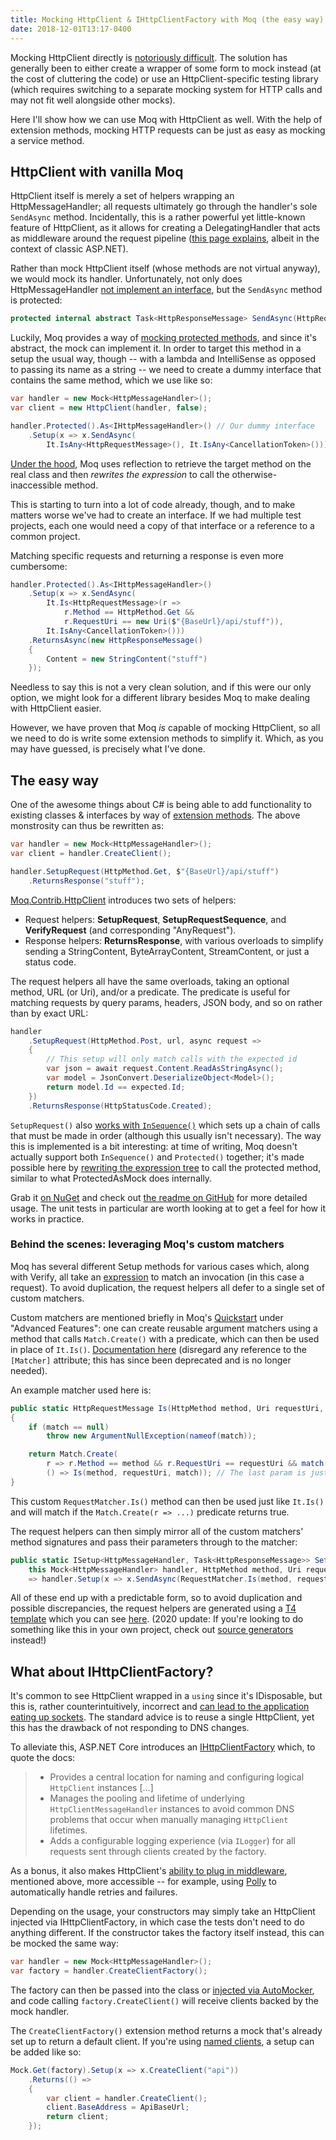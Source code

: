 ```yaml
---
title: Mocking HttpClient & IHttpClientFactory with Moq (the easy way)
date: 2018-12-01T13:17-0400
---
```


Mocking HttpClient directly is [notoriously difficult](https://github.com/dotnet/corefx/issues/1624). The solution has generally been to either create a wrapper of some form to mock instead (at the cost of cluttering the code) or use an HttpClient-specific testing library (which requires switching to a separate mocking system for HTTP calls and may not fit well alongside other mocks).

Here I'll show how we can use Moq with HttpClient as well. With the help of extension methods, mocking HTTP requests can be just as easy as mocking a service method.

<!-- end -->

## HttpClient with vanilla Moq

HttpClient itself is merely a set of helpers wrapping an HttpMessageHandler; all requests ultimately go through the handler's sole `SendAsync` method. Incidentally, this is a rather powerful yet little-known feature of HttpClient, as it allows for creating a DelegatingHandler that acts as middleware around the request pipeline ([this page explains](https://docs.microsoft.com/en-us/aspnet/web-api/overview/advanced/http-message-handlers), albeit in the context of classic ASP.NET).

Rather than mock HttpClient itself (whose methods are not virtual anyway), we would mock its handler. Unfortunately, not only does HttpMessageHandler [not implement an interface](https://source.dot.net/#System.Net.Http/System/Net/Http/HttpMessageHandler.cs), but the `SendAsync` method is protected:

```csharp
protected internal abstract Task<HttpResponseMessage> SendAsync(HttpRequestMessage request, CancellationToken cancellationToken);
```

Luckily, Moq provides a way of [mocking protected methods](https://github.com/Moq/moq4/wiki/Quickstart#miscellaneous), and since it's abstract, the mock can implement it. In order to target this method in a setup the usual way, though -- with a lambda and IntelliSense as opposed to passing its name as a string -- we need to create a dummy interface that contains the same method, which we use like so:

```csharp
var handler = new Mock<HttpMessageHandler>();
var client = new HttpClient(handler, false);

handler.Protected().As<IHttpMessageHandler>() // Our dummy interface
    .Setup(x => x.SendAsync(
        It.IsAny<HttpRequestMessage>(), It.IsAny<CancellationToken>()));
```

[Under the hood](https://github.com/moq/moq4/blob/v4.10.0/src/Moq/Protected/ProtectedAsMock.cs#L184-L190), Moq uses reflection to retrieve the target method on the real class and then _rewrites the expression_ to call the otherwise-inaccessible method.

This is starting to turn into a lot of code already, though, and to make matters worse we've had to create an interface. If we had multiple test projects, each one would need a copy of that interface or a reference to a common project.

Matching specific requests and returning a response is even more cumbersome:

```csharp
handler.Protected().As<IHttpMessageHandler>()
    .Setup(x => x.SendAsync(
        It.Is<HttpRequestMessage>(r =>
            r.Method == HttpMethod.Get &&
            r.RequestUri == new Uri($"{BaseUrl}/api/stuff")),
        It.IsAny<CancellationToken>()))
    .ReturnsAsync(new HttpResponseMessage()
    {
        Content = new StringContent("stuff")
    });
```

Needless to say this is not a very clean solution, and if this were our only option, we might look for a different library besides Moq to make dealing with HttpClient easier.

However, we have proven that Moq _is_ capable of mocking HttpClient, so all we need to do is write some extension methods to simplify it. Which, as you may have guessed, is precisely what I've done.

## The easy way

One of the awesome things about C# is being able to add functionality to existing classes & interfaces by way of [extension methods](https://docs.microsoft.com/en-us/dotnet/csharp/programming-guide/classes-and-structs/extension-methods). The above monstrosity can thus be rewritten as:

```csharp
var handler = new Mock<HttpMessageHandler>();
var client = handler.CreateClient();

handler.SetupRequest(HttpMethod.Get, $"{BaseUrl}/api/stuff")
    .ReturnsResponse("stuff");
```

[Moq.Contrib.HttpClient](https://github.com/maxkagamine/Moq.Contrib.HttpClient) introduces two sets of helpers:

- Request helpers: **SetupRequest**, **SetupRequestSequence**, and **VerifyRequest** (and corresponding "AnyRequest").
- Response helpers: **ReturnsResponse**, with various overloads to simplify sending a StringContent, ByteArrayContent, StreamContent, or just a status code.

The request helpers all have the same overloads, taking an optional method, URL (or Uri), and/or a predicate. The predicate is useful for matching requests by query params, headers, JSON body, and so on rather than by exact URL:

```csharp
handler
    .SetupRequest(HttpMethod.Post, url, async request =>
    {
        // This setup will only match calls with the expected id
        var json = await request.Content.ReadAsStringAsync();
        var model = JsonConvert.DeserializeObject<Model>();
        return model.Id == expected.Id;
    })
    .ReturnsResponse(HttpStatusCode.Created);
```

`SetupRequest()` also [works with `InSequence()`](https://github.com/maxkagamine/Moq.Contrib.HttpClient/blob/master/test/Moq.Contrib.HttpClient.Test/SequenceExtensionsTests.cs) which sets up a chain of calls that must be made in order (although this usually isn't necessary). The way this is implemented is a bit interesting: at time of writing, Moq doesn't actually support both `InSequence()` and `Protected()` together; it's made possible here by [rewriting the expression tree](https://github.com/maxkagamine/Moq.Contrib.HttpClient/blob/master/src/Moq.Contrib.HttpClient/MockHttpMessageHandlerExtensions.cs#L96-L148) to call the protected method, similar to what ProtectedAsMock does internally.

Grab it [on NuGet](https://www.nuget.org/packages/Moq.Contrib.HttpClient/) and check out [the readme on GitHub](https://github.com/maxkagamine/Moq.Contrib.HttpClient) for more detailed usage. The unit tests in particular are worth looking at to get a feel for how it works in practice.

### Behind the scenes: leveraging Moq's custom matchers

Moq has several different Setup methods for various cases which, along with Verify, all take an [expression](https://docs.microsoft.com/en-us/dotnet/csharp/programming-guide/concepts/expression-trees/) to match an invocation (in this case a request). To avoid duplication, the request helpers all defer to a single set of custom matchers.

Custom matchers are mentioned briefly in Moq's [Quickstart](https://github.com/Moq/moq4/wiki/Quickstart#advanced-features) under "Advanced Features": one can create reusable argument matchers using a method that calls `Match.Create()` with a predicate, which can then be used in place of `It.Is()`. [Documentation here](http://www.nudoq.org/#!/Packages/Moq/Moq/Match\(T\)) (disregard any reference to the `[Matcher]` attribute; this has since been deprecated and is no longer needed).

An example matcher used here is:

```csharp
public static HttpRequestMessage Is(HttpMethod method, Uri requestUri, Predicate<HttpRequestMessage> match)
{
    if (match == null)
        throw new ArgumentNullException(nameof(match));

    return Match.Create(
        r => r.Method == method && r.RequestUri == requestUri && match(r),
        () => Is(method, requestUri, match)); // The last param is just for failure messages
}
```

This custom `RequestMatcher.Is()` method can then be used just like `It.Is()` and will match if the `Match.Create(r => ...)` predicate returns true.

The request helpers can then simply mirror all of the custom matchers' method signatures and pass their parameters through to the matcher:

```csharp
public static ISetup<HttpMessageHandler, Task<HttpResponseMessage>> SetupRequest(
    this Mock<HttpMessageHandler> handler, HttpMethod method, Uri requestUri, Predicate<HttpRequestMessage> match)
    => handler.Setup(x => x.SendAsync(RequestMatcher.Is(method, requestUri, match), It.IsAny<CancellationToken>()));
```

All of these end up with a predictable form, so to avoid duplication and possible discrepancies, the request helpers are generated using a [T4 template](https://docs.microsoft.com/en-us/visualstudio/modeling/code-generation-and-t4-text-templates) which you can see [here](https://github.com/maxkagamine/Moq.Contrib.HttpClient/blob/master/src/Moq.Contrib.HttpClient/RequestExtensions.tt). (2020 update: If you're looking to do something like this in your own project, check out [source generators](https://devblogs.microsoft.com/dotnet/introducing-c-source-generators/) instead!)

## What about IHttpClientFactory?

It's common to see HttpClient wrapped in a `using` since it's IDisposable, but this is, rather counterintuitively, incorrect and [can lead to the application eating up sockets](https://aspnetmonsters.com/2016/08/2016-08-27-httpclientwrong/). The standard advice is to reuse a single HttpClient, yet this has the drawback of not responding to DNS changes.

To alleviate this, ASP.NET Core introduces an [IHttpClientFactory](https://docs.microsoft.com/en-us/aspnet/core/fundamentals/http-requests) which, to quote the docs:

> - Provides a central location for naming and configuring logical `HttpClient` instances \[...]
> - Manages the pooling and lifetime of underlying `HttpClientMessageHandler` instances to avoid common DNS problems that occur when manually managing `HttpClient` lifetimes.
> - Adds a configurable logging experience (via `ILogger`) for all requests sent through clients created by the factory.

As a bonus, it also makes HttpClient's [ability to plug in middleware](https://docs.microsoft.com/en-us/aspnet/core/fundamentals/http-requests#outgoing-request-middleware), mentioned above, more accessible -- for example, using [Polly](https://github.com/App-vNext/Polly#polly) to automatically handle retries and failures.

Depending on the usage, your constructors may simply take an HttpClient injected via IHttpClientFactory, in which case the tests don't need to do anything different. If the constructor takes the factory itself instead, this can be mocked the same way:

```csharp
var handler = new Mock<HttpMessageHandler>();
var factory = handler.CreateClientFactory();
```

The factory can then be passed into the class or [injected via AutoMocker](https://github.com/moq/Moq.AutoMocker), and code calling `factory.CreateClient()` will receive clients backed by the mock handler.

The `CreateClientFactory()` extension method returns a mock that's already set up to return a default client. If you're using [named clients](https://docs.microsoft.com/en-us/aspnet/core/fundamentals/http-requests?view=aspnetcore-3.1#named-clients), a setup can be added like so:

```csharp
Mock.Get(factory).Setup(x => x.CreateClient("api"))
    .Returns(() =>
    {
        var client = handler.CreateClient();
        client.BaseAddress = ApiBaseUrl;
        return client;
    });
```
